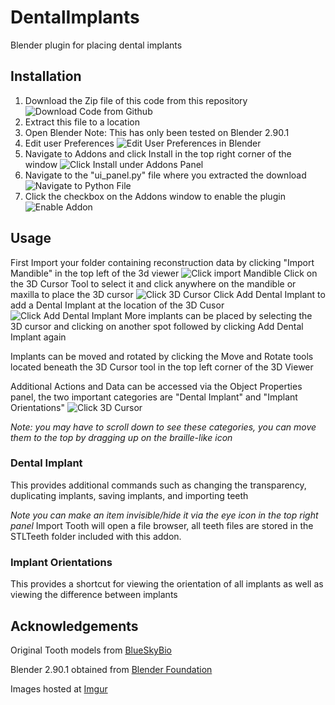 # DentalImplants
Blender plugin for placing dental implants

## Installation
1. Download the Zip file of this code from this repository
![Download Code from Github](https://i.imgur.com/Vw9WkPF.png "Download Code")
2. Extract this file to a location
3. Open Blender Note: This has only been tested on Blender 2.90.1
4. Edit user Preferences
![Edit User Preferences in Blender](https://i.imgur.com/8i1gXpC.png "Edit User Preferences")
5. Navigate to Addons and click Install in the top right corner of the window
![Click Install under Addons Panel](https://i.imgur.com/itKn5UN.png "Click Install")
6. Navigate to the "ui_panel.py" file where you extracted the download
![Navigate to Python File](https://i.imgur.com/Knv6Mem.png "Navigate to python file")
7. Click the checkbox on the Addons window to enable the plugin
![Enable Addon](https://i.imgur.com/fpXJpig.png "Click the checkbox to enable")

## Usage
First Import your folder containing reconstruction data by clicking "Import Mandible" in the top left of the 3d viewer
![Click import Mandible](https://i.imgur.com/9NxjjO2.png "Click Import Mandible in the top left of the 3d viewer")
Click on the 3D Cursor Tool to select it and click anywhere on the mandible or maxilla to place the 3D cursor
![Click 3D Cursor](https://i.imgur.com/YNGspho.png "Click 3D Cursor")
Click Add Dental Implant to add a Dental Implant at the location of the 3D Cusor
![Click Add Dental Implant](https://i.imgur.com/Q2jVRyv.png "Click Add Dental Implant")
More implants can be placed by selecting the 3D cursor and clicking on another spot followed by clicking Add Dental Implant again

Implants can be moved and rotated by clicking the Move and Rotate tools located beneath the 3D Cursor tool in the top left corner of the 3D Viewer


Additional Actions and Data can be accessed via the Object Properties panel, the two important categories are "Dental Implant" and "Implant Orientations"
![Click 3D Cursor](https://i.imgur.com/jrh9BEW.png "Click 3D Cursor")

*Note: you may have to scroll down to see these categories, you can move them to the top by dragging up on the braille-like icon*
### Dental Implant
This provides additional commands such as changing the transparency, duplicating implants, saving implants, and importing teeth

*Note you can make an item invisible/hide it via the eye icon in the top right panel*
Import Tooth will open a file browser, all teeth files are stored in the STLTeeth folder included with this addon.

### Implant Orientations
This provides a shortcut for viewing the orientation of all implants as well as viewing the difference between implants

## Acknowledgements
Original Tooth models from
[BlueSkyBio](https://en.blueskybioacademia.com/digitalfiles)

Blender 2.90.1 obtained from
[Blender Foundation](https://www.blender.org/)

Images hosted at [Imgur](https://imgur.com/)


